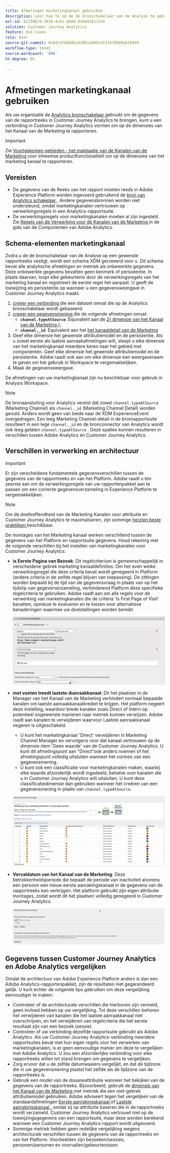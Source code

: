 ```yaml
---
title: Afmetingen marketingkanaal gebruiken
description: Leer hoe te om de de bronschakelaar van de Analyse te gebruiken om de verwerkingsregels van het Kanaal van de Marketing in Adobe Experience Platform te brengen.
exl-id: d1739b7d-3410-4c61-bb08-03dd4161c529
solution: Customer Journey Analytics
feature: Use Cases
role: User
source-git-commit: 0e9dc47b80db142801a94dcbf31470d99a610949
workflow-type: tm+mt
source-wordcount: '996'
ht-degree: 0%

---
```


# Afmetingen marketingkanaal gebruiken

Als uw organisatie de [ Analytics bronschakelaar ](https://experienceleague.adobe.com/nl/docs/experience-platform/sources/connectors/adobe-applications/analytics) gebruikt om de gegevens van de rapportreeks in Customer Journey Analytics te brengen, kunt u een verbinding in Customer Journey Analytics vormen om op de dimensies van het Kanaal van de Marketing te rapporteren.

>[!IMPORTANT]
>
>Zie [ Voortgekomen gebieden - het malplaatje van de Kanalen van de Marketing ](/help/data-views/derived-fields/derived-fields.md#marketing-channels) voor inheemse productfunctionaliteit om op de dimensies van het marketing kanaal te rapporteren.
>


## Vereisten

* De gegevens van de Reeks van het rapport moeten reeds in Adobe Experience Platform worden ingevoerd gebruikend de [ bron van Analytics schakelaar ](https://experienceleague.adobe.com/nl/docs/experience-platform/sources/connectors/adobe-applications/analytics). Andere gegevensbronnen worden niet ondersteund, omdat marketingkanalen vertrouwen op verwerkingsregels in een Analytics-rapportsuite.
* De verwerkingsregels voor marketingkanalen moeten al zijn ingesteld. Zie [ Regels van de Verwerking voor de Kanalen van de Marketing ](https://experienceleague.adobe.com/nl/docs/analytics/admin/admin-tools/manage-report-suites/edit-report-suite/marketing-channels/c-rules) in de gids van de Componenten van Adobe Analytics.

## Schema-elementen marketingkanaal

Zodra u de de bronschakelaar van de Analyse op een gewenste rapportreeks vestigt, wordt een schema XDM gecreeerd voor u. Dit schema bevat alle analytische afmetingen en metriek als onbewerkte gegevens. Deze onbewerkte gegevens bevatten geen kenmerk of persistentie. In plaats daarvan, loopt elke gebeurtenis door de verwerkingsregels van het marketing kanaal en registreert de eerste regel het aanpast. U geeft de toewijzing en persistentie op wanneer u een gegevensweergave in Customer Journey Analytics maakt.

1. [ creeer een verbinding ](/help/connections/create-connection.md) die een dataset omvat die op de Analytics bronschakelaar wordt gebaseerd.
2. [ creeer een gegevensmening ](/help/data-views/create-dataview.md) die de volgende afmetingen omvat:
   * **`channel.typeAtSource`**: Equivalent aan de [ 2&rbrace; dimensie van het Kanaal van de Marketing &lbrace;.](https://experienceleague.adobe.com/nl/docs/analytics/components/dimensions/marketing-channel)
   * **`channel._id`**: Equivalent aan het [ het kanaaldetail van de Marketing ](https://experienceleague.adobe.com/nl/docs/analytics/components/dimensions/marketing-detail)
3. Geef elke dimensie het gewenste attributiemodel en de persistentie. Als u zowel eerste als laatste aanraakafmetingen wilt, sleept u elke dimensie van het marketingkanaal meerdere keren naar het gebied met componenten. Geef elke dimensie het gewenste attributiemodel en de persistentie. Adobe raadt ook aan om elke dimensie een weergavenaam te geven om het gebruik in Workspace te vergemakkelijken.
4. Maak de gegevensweergave.

De afmetingen van uw marketingkanaal zijn nu beschikbaar voor gebruik in Analysis Workspace.

>[!NOTE]
>
> De bronaansluiting voor Analytics vereist dat zowel `channel.typeAtSource` (Marketing Channel) als `channel._id` (Marketing Channel Detail) worden gevuld. Anders wordt geen van beide naar de XDM ExperienceEvent overgedragen. Een leeg Marketing Channel-detail in de bronrapportsuite resulteert in een lege `channel._id` en de bronconnector van Analytics wordt ook leeg gelaten `channel.typeAtSource` . Deze spaties kunnen resulteren in verschillen tussen Adobe Analytics en Customer Journey Analytics.

## Verschillen in verwerking en architectuur

>[!IMPORTANT]
>
>Er zijn verscheidene fundamentele gegevensverschillen tussen de gegevens van de rapportreeks en van het Platform. Adobe raadt u ten zeerste aan om de verwerkingsregels van uw rapportenpakket aan te passen om een correcte gegevensverzameling in Experience Platform te vergemakkelijken.

>[!NOTE]
>
>Om de doeltreffendheid van de Marketing Kanalen voor attributie en Customer Journey Analytics te maximaliseren, zijn sommige [ herzien beste praktijken ](https://experienceleague.adobe.com/nl/docs/analytics/components/marketing-channels/mchannel-best-practices) beschikbaar.

De montages van het Marketing kanaal werken verschillend tussen de gegevens van het Platform en rapportsuite gegevens. Houd rekening met de volgende verschillen bij het instellen van marketingkanalen voor Customer Journey Analytics:

* **is Eerste Pagina van Bezoek**: Dit regelcriterium is gemeenschappelijk in verscheidene gebrek marketing kanaaldefinities. Om het even welke verwerkingsregel die deze criteria bevat wordt genegeerd in Platform (andere criteria in de zelfde regel blijven van toepassing). De zittingen worden bepaald bij de tijd van de gegevensvraag in plaats van op het tijdstip van gegevensinzameling, verhinderend Platform deze specifieke regelcriteria te gebruiken. Adobe raadt aan om alle regels voor de verwerking van marketingkanalen die de criteria &#39;Is First Page of Visit&#39; bevatten, opnieuw te evalueren en te kiezen voor alternatieve benaderingen waarmee uw doelstellingen worden bereikt.

  ![ Eerste pagina van bezoek ](../assets/first-page-of-visit.png)

* **met voeten treedt laatste-Aanraakkanaal**: Dit het plaatsen in de Manager van het Kanaal van de Marketing verhindert normaal bepaalde kanalen om laatste aanraakkanaalkrediet te krijgen. Het platform negeert deze instelling, waardoor brede kanalen zoals Direct of Intern op potentieel ongewenste manieren naar metriek kunnen verwijzen. Adobe raadt aan kanalen te verwijderen waarvoor Laatste aanraakkanaal negeren is uitgeschakeld.
   * U kunt het marketingkanaal &#39;Direct&#39; verwijderen in Marketing Channel Manager en vervolgens voor dat kanaal vertrouwen op de dimensie-item &#39;Geen waarde&#39; van de Customer Journey Analytics. U kunt dit afmetingspunt aan &quot;Direct&quot;ook anders noemen of het afmetingspunt volledig uitsluiten wanneer het vormen van een gegevensmening.
   * U kunt ook een classificatie voor marketingkanalen maken, waarbij elke waarde afzonderlijk wordt ingedeeld, behalve voor kanalen die u in Customer Journey Analytics wilt uitsluiten. U kunt deze classificatiedimensie dan gebruiken wanneer het creëren van een gegevensmening in plaats van `channel.typeAtSource`.

  ![ Overschrijf laatste aanrakingskanaal ](../assets/override-last-touch-channel.png)

* **Vervaldatum van het Kanaal van de Marketing**: Deze betrokkenheidsperiode die bepaalt de periode van inactiviteit alvorens een persoon een nieuw eerste aanrakingskanaal in de gegevens van de rapportreeks kan verkrijgen. Het platform gebruikt zijn eigen attributie montages, zodat wordt dit het plaatsen volledig genegeerd in Customer Journey Analytics.

  ![ het kanaalvervalsing van de Marketing ](../assets/marketing-channel-expiration.png)

## Gegevens tussen Customer Journey Analytics en Adobe Analytics vergelijken

Omdat de architectuur van Adobe Experience Platform anders is dan een Adobe Analytics-rapportenpakket, zijn de resultaten niet gegarandeerd gelijk. U kunt echter de volgende tips gebruiken om deze vergelijking eenvoudiger te maken:

* Controleer of de architecturale verschillen die hierboven zijn vermeld, geen invloed hebben op uw vergelijking. Tot deze verschillen behoren het verwijderen van kanalen die het laatste aanraakkanaal niet overschrijven, en het verwijderen van regelcriteria die het eerste resultaat zijn van een bezoek (sessie).
* Controleer of uw verbinding dezelfde rapportsuite gebruikt als Adobe Analytics. Als uw Customer Journey Analytics-verbinding meerdere rapportsuites bevat met hun eigen regels voor het verwerken van marketingkanalen, is er geen eenvoudige manier om deze te vergelijken met Adobe Analytics. U zou een afzonderlijke verbinding voor elke rapportreeks willen tot stand brengen om gegevens te vergelijken.
* Zorg ervoor dat u de zelfde datumwaaiers vergelijkt, en dat de tijdzone die in uw gegevensmening plaatst het zelfde als de tijdzone van de rapportreeks is.
* Gebruik een model van de douaneattributie wanneer het bekijken van de gegevens van de rapportreeks. Bijvoorbeeld, gebruik de [ dimensie van het Kanaal van de Marketing ](https://experienceleague.adobe.com/nl/docs/analytics/components/dimensions/marketing-channel) met metriek die een niet-gebrek attributiemodel gebruiken. Adobe adviseert tegen het vergelijken van de standaardafmetingen [ Eerste aanrakingskanaal ](https://experienceleague.adobe.com/nl/docs/analytics/components/dimensions/first-touch-channel) of [ Laatste aanrakingskanaal ](https://experienceleague.adobe.com/nl/docs/analytics/components/dimensions/last-touch-channel), omdat zij op attributie baseren die in de rapportreeks wordt verzameld. Customer Journey Analytics vertrouwt niet op de toewijzingsgegevens van een rapportsuite, maar deze worden berekend wanneer een Customer Journey Analytics-rapport wordt uitgevoerd.
* Sommige metriek hebben geen redelijke vergelijking wegens architecturale verschillen tussen de gegevens van de rapportreeks en van het Platform. Voorbeelden zijn bezoeken/sessies, personen/personen en voorvallen/gebeurtenissen.
